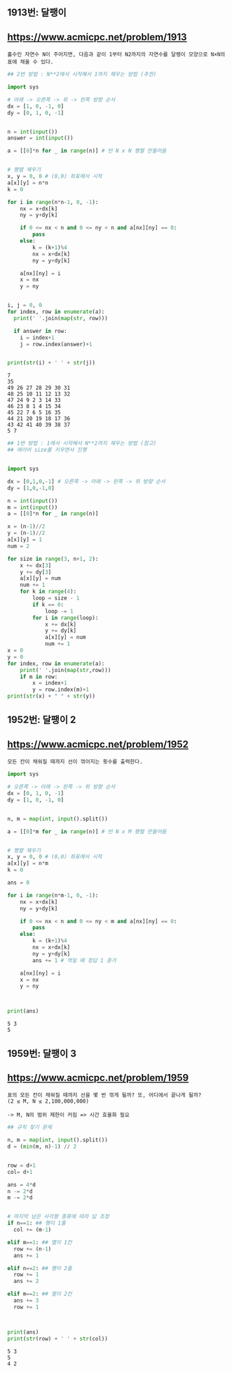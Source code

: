 ## 1913번: 달팽이
## https://www.acmicpc.net/problem/1913




```
홀수인 자연수 N이 주어지면, 다음과 같이 1부터 N2까지의 자연수를 달팽이 모양으로 N×N의 표에 채울 수 있다.
```




```python
## 2번 방법 : N**2에서 시작해서 1까지 채우는 방법 (추천)

import sys

# 아래 -> 오른쪽 -> 위 -> 왼쪽 방향 순서
dx = [1, 0, -1, 0]
dy = [0, 1, 0, -1]


n = int(input())
answer = int(input())

a = [[0]*n for _ in range(n)] # 빈 N x N 행렬 만들어둠


# 행렬 채우기
x, y = 0, 0 # (0,0) 좌표에서 시작
a[x][y] = n*n
k = 0

for i in range(n*n-1, 0, -1):
    nx = x+dx[k]
    ny = y+dy[k]

    if 0 <= nx < n and 0 <= ny < n and a[nx][ny] == 0:
        pass
    else:
        k = (k+1)%4
        nx = x+dx[k]
        ny = y+dy[k]

    a[nx][ny] = i
    x = nx
    y = ny


i, j = 0, 0
for index, row in enumerate(a):
  print(' '.join(map(str, row)))

  if answer in row:
    i = index+1
    j = row.index(answer)+1


print(str(i) + ' ' + str(j))
```

    7
    35
    49 26 27 28 29 30 31
    48 25 10 11 12 13 32
    47 24 9 2 3 14 33
    46 23 8 1 4 15 34
    45 22 7 6 5 16 35
    44 21 20 19 18 17 36
    43 42 41 40 39 38 37
    5 7



```python
## 1번 방법 : 1에서 시작해서 N**2까지 채우는 방법 (참고)
## 레이어 size를 키우면서 진행


import sys

dx = [0,1,0,-1] # 오른쪽 -> 아래 -> 왼쪽 -> 위 방향 순서
dy = [1,0,-1,0]

n = int(input())
m = int(input())
a = [[0]*n for _ in range(n)]

x = (n-1)//2
y = (n-1)//2
a[x][y] = 1
num = 2

for size in range(3, n+1, 2):
    x += dx[3]
    y += dy[3]
    a[x][y] = num
    num += 1
    for k in range(4):
        loop = size - 1
        if k == 0:
            loop -= 1
        for i in range(loop):
            x += dx[k]
            y += dy[k]
            a[x][y] = num
            num += 1
x = 0
y = 0
for index, row in enumerate(a):
    print(' '.join(map(str,row)))
    if m in row:
        x = index+1
        y = row.index(m)+1
print(str(x) + " " + str(y))
```

## 1952번: 달팽이 2
## https://www.acmicpc.net/problem/1952




```
모든 칸이 채워질 때까지 선이 꺾어지는 횟수를 출력한다.
```




```python
import sys

# 오른쪽 -> 아래 -> 왼쪽 -> 위 방향 순서
dx = [0, 1, 0, -1]
dy = [1, 0, -1, 0]


n, m = map(int, input().split())

a = [[0]*m for _ in range(n)] # 빈 N x M 행렬 만들어둠


# 행렬 채우기
x, y = 0, 0 # (0,0) 좌표에서 시작
a[x][y] = n*m
k = 0

ans = 0

for i in range(n*m-1, 0, -1):
    nx = x+dx[k]
    ny = y+dy[k]

    if 0 <= nx < n and 0 <= ny < m and a[nx][ny] == 0:
        pass
    else:
        k = (k+1)%4
        nx = x+dx[k]
        ny = y+dy[k]
        ans += 1 # 꺽일 때 정답 1 증가

    a[nx][ny] = i
    x = nx
    y = ny



print(ans)
```

    5 3
    5


## 1959번: 달팽이 3
## https://www.acmicpc.net/problem/1959




```
표의 모든 칸이 채워질 때까지 선을 몇 번 꺾게 될까? 또, 어디에서 끝나게 될까?
(2 ≤ M, N ≤ 2,100,000,000)

-> M, N의 범위 제한이 커짐 => 시간 효율화 필요
```




```python
## 규칙 찾기 문제

n, m = map(int, input().split())
d = (min(m, n)-1) // 2


row = d+1
col= d+1

ans = 4*d
n -= 2*d
m -= 2*d


# 마지막 남은 사각형 종류에 따라 답 조정
if n==1: ## 행이 1줄
  col += (m-1)

elif m==1: ## 열이 1칸
  row += (n-1)
  ans += 1

elif n==2: ## 행이 2줄
  row += 1
  ans += 2

elif m==2: ## 열이 2칸
  ans += 3
  row += 1



print(ans)
print(str(row) + ' ' + str(col))
```

    5 3
    5
    4 2

